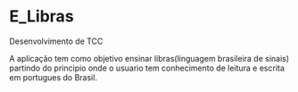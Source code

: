 # E_Libras
Desenvolvimento de TCC

A aplicação tem como objetivo ensinar libras(linguagem brasileira de sinais) 
partindo do principio onde o usuario tem conhecimento de leitura e escrita em portugues do Brasil. 
